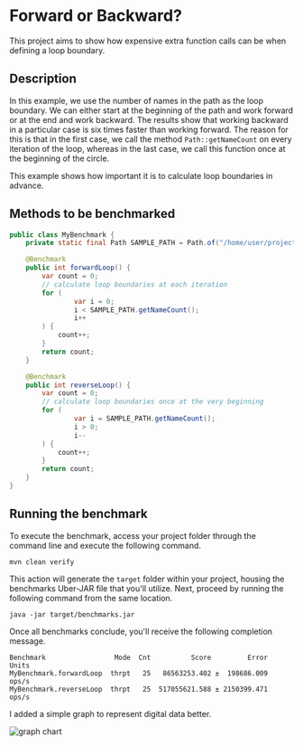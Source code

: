 # Forward or Backward? 

This project aims to show how expensive extra function calls can be when defining a loop boundary.

## Description

In this example, we use the number of names in the path as the loop boundary. 
We can either start at the beginning of the path and work forward or at the end and work backward. 
The results show that working backward in a particular case is six times faster than working forward.
The reason for this is that in the first case, we call the method `Path::getNameCount` on every iteration of the loop, whereas in the last case, we call this function once at the beginning of the circle.

This example shows how important it is to calculate loop boundaries in advance.

## Methods to be benchmarked

```java
public class MyBenchmark {
    private static final Path SAMPLE_PATH = Path.of("/home/user/projects/dict/src/main/resources/words.txt");

    @Benchmark
    public int forwardLoop() {
        var count = 0;
        // calculate loop boundaries at each iteration
        for (
                var i = 0;
                i < SAMPLE_PATH.getNameCount();
                i++
        ) {
            count++;
        }
        return count;
    }

    @Benchmark
    public int reverseLoop() {
        var count = 0;
        // calculate loop boundaries once at the very beginning
        for (
                var i = SAMPLE_PATH.getNameCount();
                i > 0;
                i--
        ) {
            count++;
        }
        return count;
    }
}
```


## Running the benchmark

To execute the benchmark, access your project folder through the command line and execute the following command.
```shell
mvn clean verify
```
This action will generate the `target` folder within your project, housing the benchmarks Uber-JAR file that you'll utilize.
Next, proceed by running the following command from the same location.
```shell
java -jar target/benchmarks.jar
```
Once all benchmarks conclude, you'll receive the following completion message.

```text
Benchmark                 Mode  Cnt          Score         Error  Units
MyBenchmark.forwardLoop  thrpt   25   86563253.402 ±  198686.009  ops/s
MyBenchmark.reverseLoop  thrpt   25  517055621.588 ± 2150399.471  ops/s
```

I added a simple graph to represent digital data better.

![graph chart](https://docs.google.com/spreadsheets/d/e/2PACX-1vROjoNO8NJuXRnyfNje9XnU-YhXEsEzxD1lIzXU2LYVekUK2fYCg2JxkaUhoyi77Ust-EvJ4d5LppJ6/pubchart?oid=1966749143&format=image)
